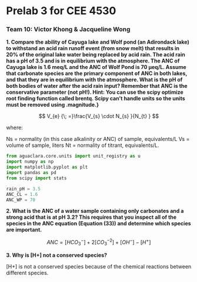 # Prelab 3 for CEE 4530

### Team 10: Victor Khong & Jacqueline Wong ###

<b> 1. Compare the ability of Cayuga lake and Wolf pond (an Adirondack lake) to withstand an acid rain runoff event (from snow melt) that results in 20% of the original lake water being replaced by acid rain. The acid rain has a pH of 3.5 and is in equilibrium with the atmosphere. The ANC of Cayuga lake is 1.6 meq/L and the ANC of Wolf Pond is 70 μeq/L. Assume that carbonate species are the primary component of ANC in both lakes, and that they are in equilibrium with the atmosphere. What is the pH of both bodies of water after the acid rain input? Remember that ANC is the conservative parameter (not pH!). Hint: You can use the scipy optimize root finding function called brentq. Scipy can’t handle units so the units must be removed using .magnitude.}</b>


$$ V_{e} {\; =}\frac{V_{s} \cdot N_{s} }{N_{t} } $$

where:

Ns = normality (in this case alkalinity or ANC) of sample, equivalents/L
Vs = volume of sample, liters
Nt = normality of titrant, equivalents/L.

```python
from aguaclara.core.units import unit_registry as u
import numpy as np
import matplotlib.pyplot as plt
import pandas as pd
from scipy import stats

rain_pH = 3.5
ANC_CL = 1.6
ANC_WP = 70
```

<b> 2. What is the ANC of a water sample containing only carbonates and a strong acid that is at pH 3.2? This requires that you inspect all of the species in the ANC equation (Equation (33)) and determine which species are important.</b>

$$ ANC = [HCO_3^-]+2[CO_3^{-2} ]+{[OH}^- ] - [H^+] $$

<b> 3. Why is [H+] not a conserved species? </b>

[H+] is not a conserved species because of the chemical reactions between different species.
